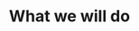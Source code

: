 ---
title: "What we will do"
messageCard:
  - mentor: "Preeti"
    message: "What  will learn? Will I understand everything?"
    mentorImage: "/assets/images/financial/preeti.png"
    type: "send"


image: "/assets/images/financial/financial-visual.png"
response:
    mentor: Harshil
    mentorImage: /assets/images/financial/harshil.jpg
    intro: "The sessions are in your local language and easy to understand. We will talk about:"
    outro: You will become independent and confident in your financial decisions!
    point: [
      "Finance Management"
      ,"Government saving schemes"
      ,"How Mutual Funds can make you rich"
      ,"How to protect your family from financial crisis"
      ,"How to stay safe and prevent fraud online"
    ]
    
---